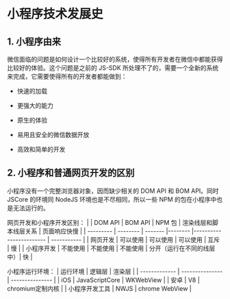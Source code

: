 # 小程序技术发展史

## 1. 小程序由来

​微信面临的问题是如何设计一个比较好的系统，使得所有开发者在微信中都能获得比较好的体验。这个问题是之前的 JS-SDK 所处理不了的，需要一个全新的系统来完成，它需要使得所有的开发者都能做到：

- 快速的加载

- 更强大的能力

- 原生的体验

- 易用且安全的微信数据开放

- 高效和简单的开发

## 2. 小程序和普通网页开发的区别

小程序没有一个完整浏览器对象，因而缺少相关的 DOM API 和 BOM API。同时 JSCore 的环境同 NodeJS 环境也是不尽相同，所以一些 NPM 的包在小程序中也是无法运行的。

网页开发和小程序开发区别：
|           |  DOM API |  BOM API | NPM 包 |  渲染线层和脚本线层关系   | 页面响应快慢 |
| --------- | -------- | ------- |-------- |------------------------ | ----------- |
| 网页开发   | 可以使用 | 可以使用 | 可以使用 | 互斥                    | 慢          |
| 小程序开发 | 不能使用 | 不能使用 | 不能使用 | 分开（运行在不同的线层中）| 快          |

小程序运行环境：
| 运行环境       | 逻辑层          | 渲染层           |
| ------------- | --------------- | --------------- |
| iOS           | JavaScriptCore  | WKWebView       |
| 安卓          | V8              | chromium定制内核 |
| 小程序开发工具 | NWJS            | chrome WebView  |

